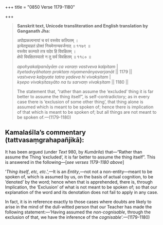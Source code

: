 +++
title = "0850 Verse 1179-1180"

+++
> **Sanskrit text, Unicode transliteration and English translation by Ganganath Jha:** 
>
> अपोह्यकल्पनायां च वरं वस्त्वेव कल्पितम् ।  
> इत्येतद्व्याहतं प्रोक्तं नियमेनान्यवर्जनात् ॥ ११७९ ॥  
> वस्त्वेव कल्प्यते तत्र यदेव हि विवक्षितम् ।  
> क्षेपो विवक्षितस्यातो न तु सर्वं विवक्षितम् ॥ ११८० ॥ 
>
> *apohyakalpanāyāṃ ca varaṃ vastveva kalpitam* \|  
> *ityetadvyāhataṃ proktaṃ niyamenānyavarjanāt* \|\| 1179 \|\|  
> *vastveva kalpyate tatra yadeva hi vivakṣitam* \|  
> *kṣepo vivakṣitasyāto na tu sarvaṃ vivakṣitam* \|\| 1180 \|\| 
>
> The statement that, “rather than assume the ‘excluded’ thing it is far better to assume the thing itself”, is self-contradictory; as in every case there is ‘exclusion of some other thing’, that thing alone is assumed which is meant to be spoken of; hence there is implication of that which is meant to be spoken of; but all things are not meant to be spoken of.—(1179-1180)



## Kamalaśīla’s commentary (tattvasaṃgrahapañjikā):

It has been argued (under *Text* 980, by *Kumārila*) that—“Rather than assume the Thing ‘excluded’, it is far better to assume the thing itself”. This is answered in the following—[*see verses 1179-1180 above*]

‘*Thing itself*, *etc, etc*.’,—It is an *Entity*,—not not a non-entity—meant to be spoken of, which is assumed by us, on the basis of actual cognition, to be ‘denoted’ by the word; hence when that is apprehended, there is, through Implication, the ‘Exclusion’ of what is not meant to be spoken of; so that our explanation of the word and its denotation does not fail to apply in any case.

In fact, it is in reference exactly to those cases where doubts are likely to arise in the mind of the dull-witted person that our Teacher has made the following statement:—‘Having assumed the *non-cognisable*, through the exclusion of that, we have the inference of the *cognisable*’.—(1179-1180)


